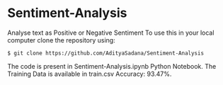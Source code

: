 # Sentiment-Analysis
Analyse text as Positive or Negative Sentiment
To use this in your local computer clone the repository using:

`$ git clone https://github.com/AdityaSadana/Sentiment-Analysis`
 
The code is present in Sentiment-Analysis.ipynb Python Notebook.
The Training Data is available in train.csv
Accuracy: 93.47%.
